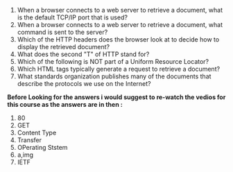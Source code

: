 <ol>
<li> When a browser connects to a web server to retrieve a document, what is the default TCP/IP port that is used?</li>
<li/>When a browser connects to a web server to retrieve a document, what command is sent to the server?
<li/>Which of the HTTP headers does the browser look at to decide how to display the retrieved document?
<li/>What does the second "T" of HTTP stand for?
<li/>Which of the following is NOT part of a Uniform Resource Locator?
<li/>Which HTML tags typically generate a request to retrieve a document?
<li/>What standards organization publishes many of the documents that describe the protocols we use on the Internet?
</ol>
<b>Before Looking for the answers i would suggest to re-watch the vedios for this course as the answers are in then :</b><br>
<ol>
<li/>80
<li/>GET
<li/>Content Type
<li/>Transfer
<li/>OPerating Ststem
<li/>a,img
<li/>IETF
</ol>
